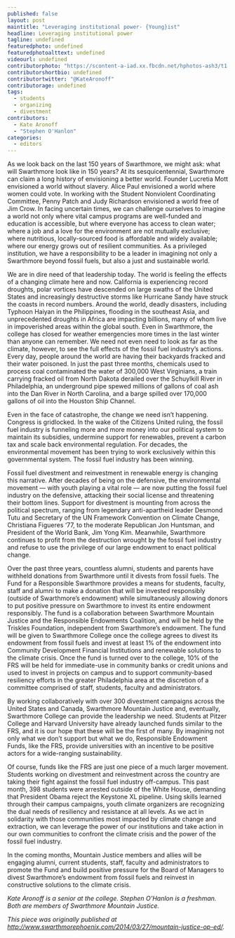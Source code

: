 ```yaml
---
published: false
layout: post
maintitle: "Leveraging institutional power- {Young}ist"
headline: Leveraging institutional power
tagline: undefined
featuredphoto: undefined
featuredphotoalttext: undefined
videourl: undefined
contributorphoto: "https://scontent-a-iad.xx.fbcdn.net/hphotos-ash3/t1.0-9/553158_10200756563619851_1919643485_n.jpg"
contributorshortbio: undefined
contributortwitter: "@KateAronoff"
contributorage: undefined
tags: 
  - students
  - organizing
  - divestment
contributors: 
  - Kate Aronoff
  - "Stephen O'Hanlon"
categories: 
  - editors
---
```


As we look back on the last 150 years of Swarthmore, we might ask: what will Swarthmore look like in 150 years? At its sesquicentennial, Swarthmore can claim a long history of envisioning a better world. Founder Lucretia Mott envisioned a world without slavery. Alice Paul envisioned a world where women could vote. In working with the Student Nonviolent Coordinating Committee, Penny Patch and Judy Richardson envisioned a world free of Jim Crow. In facing uncertain times, we can challenge ourselves to imagine a world not only where vital campus programs are well-funded and education is accessible, but where everyone has access to clean water; where a job and a love for the environment are not mutually exclusive; where nutritious, locally-sourced food is affordable and widely available; where our energy grows out of resilient communities. As a privileged institution, we have a responsibility to be a leader in imagining not only a Swarthmore beyond fossil fuels, but also a just and sustainable world.

We are in dire need of that leadership today. The world is feeling the effects of a changing climate here and now. California is experiencing record droughts, polar vortices have descended on large swaths of the United States and increasingly destructive storms like Hurricane Sandy have struck the coasts in record numbers. Around the world, deadly disasters, including Typhoon Haiyan in the Philippines, flooding in the southeast Asia, and unprecedented droughts in Africa are impacting billions, many of whom live in impoverished areas within the global south. Even in Swarthmore, the college has closed for weather emergencies more times in the last winter than anyone can remember. We need not even need to look as far as the climate, however, to see the full effects of the fossil fuel industry’s actions. Every day, people around the world are having their backyards fracked and their water poisoned. In just the past three months, chemicals used to process coal contaminated the water of 300,000 West Virginians, a train carrying fracked oil from North Dakota derailed over the Schuylkill River in Philadelphia, an underground pipe spewed millions of gallons of coal ash into the Dan River in North Carolina, and a barge spilled over 170,000 gallons of oil into the Houston Ship Channel.

Even in the face of catastrophe, the change we need isn’t happening. Congress is gridlocked. In the wake of the Citizens United ruling, the fossil fuel industry is funneling more and more money into our political system to maintain its subsidies, undermine support for renewables, prevent a carbon tax and scale back environmental regulation. For decades, the environmental movement has been trying to work exclusively within this governmental system. The fossil fuel industry has been winning.

Fossil fuel divestment and reinvestment in renewable energy is changing this narrative. After decades of being on the defensive, the environmental movement — with youth playing a vital role — are now putting the fossil fuel industry on the defensive, attacking their social license and threatening their bottom lines. Support for divestment is mounting from across the political spectrum, ranging from legendary anti-apartheid leader Desmond Tutu and Secretary of the UN Framework Convention on Climate Change, Christiana Figueres ‘77, to the moderate Republican Jon Huntsman, and President of the World Bank, Jim Yong Kim. Meanwhile, Swarthmore continues to profit from the destruction wrought by the fossil fuel industry and refuse to use the privilege of our large endowment to enact political change.

Over the past three years, countless alumni, students and parents have withheld donations from Swarthmore until it divests from fossil fuels. The Fund for a Responsible Swarthmore provides a means for students, faculty, staff and alumni to make a donation that will be invested responsibly (outside of Swarthmore’s endowment) while simultaneously allowing donors to put positive pressure on Swarthmore to invest its entire endowment responsibly. The fund is a collaboration between Swarthmore Mountain Justice and the Responsible Endowments Coalition, and will be held by the Triskles Foundation, independent from Swarthmore’s endowment. The fund will be given to Swarthmore College once the college agrees to divest its endowment from fossil fuels and invest at least 1% of the endowment into Community Development Financial Institutions and renewable solutions to the climate crisis. Once the fund is turned over to the college, 10% of the FRS will be held for immediate-use in community banks or credit unions and used to invest in projects on campus and to support community-based resiliency efforts in the greater Philadelphia area at the discretion of a committee comprised of staff, students, faculty and administrators.

By working collaboratively with over 300 divestment campaigns across the United States and Canada, Swarthmore Mountain Justice and, eventually, Swarthmore College can provide the leadership we need. Students at Pitzer College and Harvard University have already launched funds similar to the FRS, and it is our hope that these will be the first of many. By imagining not only what we don’t support but what we do, Responsible Endowment Funds, like the FRS, provide universities with an incentive to be positive actors for a wide-ranging sustainability.

Of course, funds like the FRS are just one piece of a much larger movement. Students working on divestment and reinvestment across the country are taking their fight against the fossil fuel industry off-campus. This past month, 398 students were arrested outside of the White House, demanding that President Obama reject the Keystone XL pipeline. Using skills learned through their campus campaigns, youth climate organizers are recognizing the dual needs of resiliency and resistance at all levels. As we act in solidarity with those communities most impacted by climate change and extraction, we can leverage the power of our institutions and take action in our own communities to confront the climate crisis and the power of the fossil fuel industry.

In the coming months, Mountain Justice members and allies will be engaging alumni, current students, staff, faculty and administrators to promote the Fund and build positive pressure for the Board of Managers to divest Swarthmore’s endowment from fossil fuels and reinvest in constructive solutions to the climate crisis.

_Kate Aronoff  is a senior at the college. Stephen O’Hanlon is a freshman. Both are members of Swarthmore Mountain Justice._

_This piece was originally published at http://www.swarthmorephoenix.com/2014/03/27/mountain-justice-op-ed/._